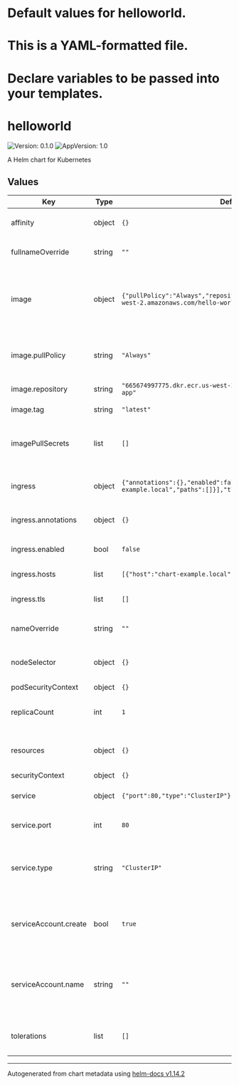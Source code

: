 # Default values for helloworld.
# This is a YAML-formatted file.
# Declare variables to be passed into your templates.


# helloworld

![Version: 0.1.0](https://img.shields.io/badge/Version-0.1.0-informational?style=flat-square) ![AppVersion: 1.0](https://img.shields.io/badge/AppVersion-1.0-informational?style=flat-square)

A Helm chart for Kubernetes

## Values

| Key | Type | Default | Description |
|-----|------|---------|-------------|
| affinity | object | `{}` | Affinity rules for scheduling pods |
| fullnameOverride | string | `""` | Override the full name of the release |
| image | object | `{"pullPolicy":"Always","repository":"665674997775.dkr.ecr.us-west-2.amazonaws.com/hello-world-app","tag":"latest"}` | Docker image settings for the Hello, World! application pushed to ECR |
| image.pullPolicy | string | `"Always"` | Image pull policy: Always, IfNotPresent, or Never |
| image.repository | string | `"665674997775.dkr.ecr.us-west-2.amazonaws.com/hello-world-app"` | Docker image repository |
| image.tag | string | `"latest"` | Docker image tag (version) |
| imagePullSecrets | list | `[]` | List of secrets for pulling private Docker images |
| ingress | object | `{"annotations":{},"enabled":false,"hosts":[{"host":"chart-example.local","paths":[]}],"tls":[]}` | Ingress configuration for external access |
| ingress.annotations | object | `{}` | Annotations for the ingress controller |
| ingress.enabled | bool | `false` | Enable or disable ingress |
| ingress.hosts | list | `[{"host":"chart-example.local","paths":[]}]` | List of hosts for the ingress |
| ingress.tls | list | `[]` | TLS configuration for the ingress |
| nameOverride | string | `""` | Override the name of the release |
| nodeSelector | object | `{}` | Node selector configuration for scheduling pods |
| podSecurityContext | object | `{}` |  |
| replicaCount | int | `1` | Number of replicas for the application |
| resources | object | `{}` | Resource requests and limits for the container |
| securityContext | object | `{}` |  |
| service | object | `{"port":80,"type":"ClusterIP"}` | Kubernetes service configuration |
| service.port | int | `80` | Port that the service will expose |
| service.type | string | `"ClusterIP"` | Type of Kubernetes service (ClusterIP, NodePort, LoadBalancer) |
| serviceAccount.create | bool | `true` | Specifies whether a service account should be created |
| serviceAccount.name | string | `""` | If not set and create is true, a name is generated using the fullname template |
| tolerations | list | `[]` | Tolerations for scheduling pods on tainted nodes |

----------------------------------------------
Autogenerated from chart metadata using [helm-docs v1.14.2](https://github.com/norwoodj/helm-docs/releases/v1.14.2)
